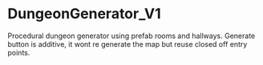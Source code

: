 # DungeonGenerator_V1
 Procedural dungeon generator using prefab rooms and hallways. Generate button is additive, it wont re generate the map but reuse closed off entry points.
